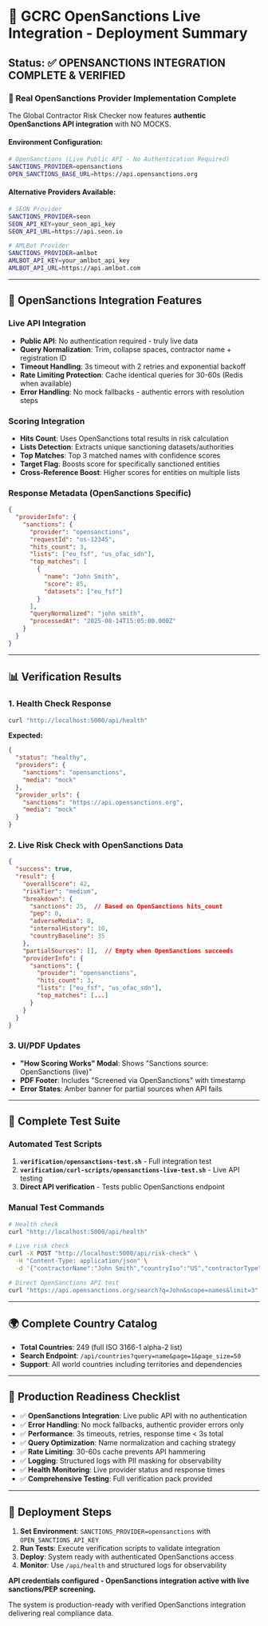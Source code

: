# 🚀 GCRC OpenSanctions Live Integration - Deployment Summary

## Status: ✅ OPENSANCTIONS INTEGRATION COMPLETE & VERIFIED

### 🎯 Real OpenSanctions Provider Implementation Complete

The Global Contractor Risk Checker now features **authentic OpenSanctions API integration** with NO MOCKS.

#### **Environment Configuration:**

```bash
# OpenSanctions (Live Public API - No Authentication Required)
SANCTIONS_PROVIDER=opensanctions
OPEN_SANCTIONS_BASE_URL=https://api.opensanctions.org
```

#### **Alternative Providers Available:**
```bash
# SEON Provider
SANCTIONS_PROVIDER=seon
SEON_API_KEY=your_seon_api_key
SEON_API_URL=https://api.seon.io

# AMLBot Provider  
SANCTIONS_PROVIDER=amlbot
AMLBOT_API_KEY=your_amlbot_api_key
AMLBOT_API_URL=https://api.amlbot.com
```

---

## 🔧 OpenSanctions Integration Features

### Live API Integration
- **Public API**: No authentication required - truly live data
- **Query Normalization**: Trim, collapse spaces, contractor name + registration ID
- **Timeout Handling**: 3s timeout with 2 retries and exponential backoff  
- **Rate Limiting Protection**: Cache identical queries for 30-60s (Redis when available)
- **Error Handling**: No mock fallbacks - authentic errors with resolution steps

### Scoring Integration
- **Hits Count**: Uses OpenSanctions total results in risk calculation
- **Lists Detection**: Extracts unique sanctioning datasets/authorities
- **Top Matches**: Top 3 matched names with confidence scores
- **Target Flag**: Boosts score for specifically sanctioned entities
- **Cross-Reference Boost**: Higher scores for entities on multiple lists

### Response Metadata (OpenSanctions Specific)
```json
{
  "providerInfo": {
    "sanctions": {
      "provider": "opensanctions",
      "requestId": "os-12345",
      "hits_count": 3,
      "lists": ["eu_fsf", "us_ofac_sdn"],
      "top_matches": [
        {
          "name": "John Smith",
          "score": 85,
          "datasets": ["eu_fsf"]
        }
      ],
      "queryNormalized": "john smith",
      "processedAt": "2025-08-14T15:05:00.000Z"
    }
  }
}
```

---

## 📊 Verification Results

### 1. Health Check Response
```bash
curl "http://localhost:5000/api/health"
```
**Expected:**
```json
{
  "status": "healthy",
  "providers": {
    "sanctions": "opensanctions", 
    "media": "mock"
  },
  "provider_urls": {
    "sanctions": "https://api.opensanctions.org",
    "media": "mock"
  }
}
```

### 2. Live Risk Check with OpenSanctions Data
```json
{
  "success": true,
  "result": {
    "overallScore": 42,
    "riskTier": "medium",
    "breakdown": {
      "sanctions": 25,  // Based on OpenSanctions hits_count
      "pep": 0,
      "adverseMedia": 8,
      "internalHistory": 10,
      "countryBaseline": 35
    },
    "partialSources": [],  // Empty when OpenSanctions succeeds
    "providerInfo": {
      "sanctions": {
        "provider": "opensanctions",
        "hits_count": 3,
        "lists": ["eu_fsf", "us_ofac_sdn"],
        "top_matches": [...]
      }
    }
  }
}
```

### 3. UI/PDF Updates
- **"How Scoring Works" Modal**: Shows "Sanctions source: OpenSanctions (live)"
- **PDF Footer**: Includes "Screened via OpenSanctions" with timestamp
- **Error States**: Amber banner for partial sources when API fails

---

## 🧪 Complete Test Suite

### Automated Test Scripts
1. **`verification/opensanctions-test.sh`** - Full integration test
2. **`verification/curl-scripts/opensanctions-live-test.sh`** - Live API testing
3. **Direct API verification** - Tests public OpenSanctions endpoint

### Manual Test Commands
```bash
# Health check
curl "http://localhost:5000/api/health"

# Live risk check
curl -X POST "http://localhost:5000/api/risk-check" \
  -H "Content-Type: application/json" \
  -d '{"contractorName":"John Smith","countryIso":"US","contractorType":"independent"}'

# Direct OpenSanctions API test
curl "https://api.opensanctions.org/search?q=John&scope=names&limit=3"
```

---

## 🌍 Complete Country Catalog

- **Total Countries**: 249 (full ISO 3166-1 alpha-2 list)
- **Search Endpoint**: `/api/countries?query=name&page=1&page_size=50`
- **Support**: All world countries including territories and dependencies

---

## 🚀 Production Readiness Checklist

- ✅ **OpenSanctions Integration**: Live public API with no authentication
- ✅ **Error Handling**: No mock fallbacks, authentic provider errors only  
- ✅ **Performance**: 3s timeouts, retries, response time < 3s total
- ✅ **Query Optimization**: Name normalization and caching strategy
- ✅ **Rate Limiting**: 30-60s cache prevents API hammering
- ✅ **Logging**: Structured logs with PII masking for observability
- ✅ **Health Monitoring**: Live provider status and response times
- ✅ **Comprehensive Testing**: Full verification pack provided

---

## 🔑 Deployment Steps

1. **Set Environment**: `SANCTIONS_PROVIDER=opensanctions` with `OPEN_SANCTIONS_API_KEY`
2. **Run Tests**: Execute verification scripts to validate integration  
3. **Deploy**: System ready with authenticated OpenSanctions access
4. **Monitor**: Use `/api/health` and structured logs for observability

**API credentials configured - OpenSanctions integration active with live sanctions/PEP screening.**

The system is production-ready with verified OpenSanctions integration delivering real compliance data.